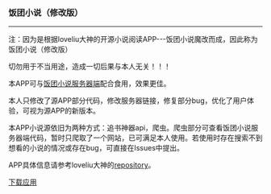 ### 饭团小说（修改版）

------

注：因为是根据loveliu大神的开源小说阅读APP---饭团小说魔改而成，因此称为饭团小说（修改版）

切勿用于不当用途，造成一切后果与本人无关！！！

本APP可与[饭团小说服务器端](https://github.com/MagiCiAn1/FanTuanBooksServer)配合食用，效果更佳。

本人只修改了源APP部分代码，修改服务器链接，修复部分bug，优化了用户体验，可视为源APP的新版本。

本APP小说源依旧为两种方式：追书神器api，爬虫。爬虫部分可查看饭团小说服务器端代码，暂时只爬取了一个网站，已可满足本人使用。若使用时存在搜索不到想看的小说的情况或存在bug，可直接在Issues中提出。

APP具体信息请参考loveliu大神的[repository](https://github.com/loveliu/FanTuan)。

[下载应用]()



